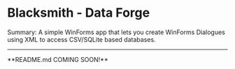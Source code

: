 # Blacksmith - Data Forge
Summary: A simple WinForms app that lets you create WinForms Dialogues using XML to access CSV/SQLite based databases.
<hr>
**README.md COMING SOON!**
